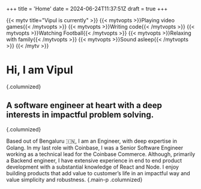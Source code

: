 +++
title = 'Home'
date = 2024-06-24T11:37:51Z
draft = true
+++

{{< mytv title="Vipul is currently" >}}
{{< mytvopts >}}Playing video games{{< /mytvopts >}}
{{< mytvopts >}}Writing code{{< /mytvopts >}}
{{< mytvopts >}}Watching Football{{< /mytvopts >}}
{{< mytvopts >}}Relaxing with family{{< /mytvopts >}}
{{< mytvopts >}}Sound asleep{{< /mytvopts >}}
{{< /mytv >}}

# Hi, I am Vipul 
{.columnized}

## A software engineer at heart️ with a deep interests in impactful problem solving.
{.columnized}

Based out of Bengaluru 🇮🇳, I am an Engineer, with deep expertise in Golang. In my last role with Coinbase, I was a Senior Software Engineer working as a technical lead for the Coinbase Commerce. Although, primarily a Backend engineer, I have extensive experience in end to end product development with a substantial knowledge of React and Node. I enjoy building products that add value to customer’s life in an impactful way and value simplicity and robustness.
{.main-p .columnized}
